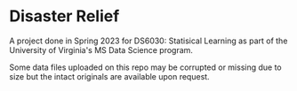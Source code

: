 # Disaster Relief
A project done in Spring 2023 for DS6030: Statisical Learning as part of the University of Virginia's MS Data Science program.  

Some data files uploaded on this repo may be corrupted or missing due to size but the intact originals are available upon request. 
